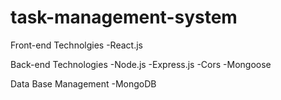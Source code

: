 # task-management-system

Front-end Technolgies
  -React.js

Back-end Technologies
  -Node.js
  -Express.js
  -Cors
  -Mongoose

Data Base Management
  -MongoDB
